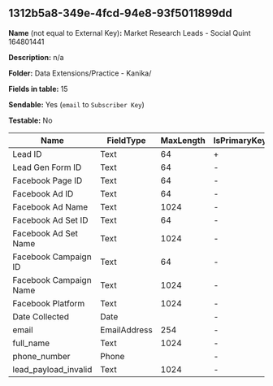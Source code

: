 ## 1312b5a8-349e-4fcd-94e8-93f5011899dd

**Name** (not equal to External Key)**:** Market Research Leads - Social Quint 164801441

**Description:** n/a

**Folder:** Data Extensions/Practice - Kanika/

**Fields in table:** 15

**Sendable:** Yes (`email` to `Subscriber Key`)

**Testable:** No

| Name | FieldType | MaxLength | IsPrimaryKey | IsNullable | DefaultValue |
| --- | --- | --- | --- | --- | --- |
| Lead ID | Text | 64 | + | - |  |
| Lead Gen Form ID | Text | 64 | - | + |  |
| Facebook Page ID | Text | 64 | - | + |  |
| Facebook Ad ID | Text | 64 | - | + |  |
| Facebook Ad Name | Text | 1024 | - | + |  |
| Facebook Ad Set ID | Text | 64 | - | + |  |
| Facebook Ad Set Name | Text | 1024 | - | + |  |
| Facebook Campaign ID | Text | 64 | - | + |  |
| Facebook Campaign Name | Text | 1024 | - | + |  |
| Facebook Platform | Text | 1024 | - | + |  |
| Date Collected | Date |  | - | + |  |
| email | EmailAddress | 254 | - | + |  |
| full_name | Text | 1024 | - | + |  |
| phone_number | Phone |  | - | + |  |
| lead_payload_invalid | Text | 1024 | - | + |  |
